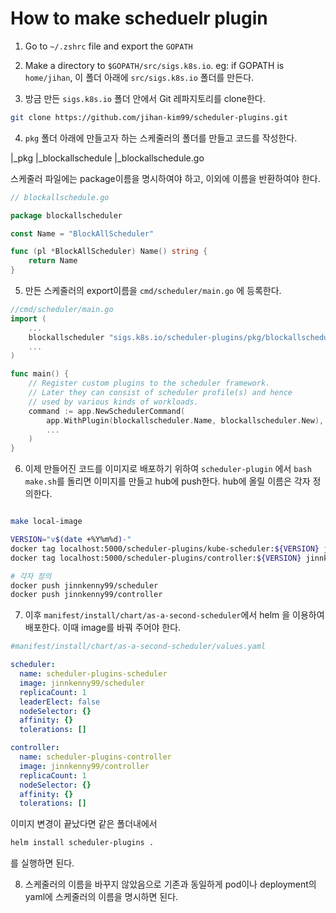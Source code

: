 # How to make scheduelr plugin

1. Go to `~/.zshrc` file and export the `GOPATH`

2. Make a directory to `$GOPATH/src/sigs.k8s.io`. eg: if GOPATH is `home/jihan`, 이 폴더 아래에 `src/sigs.k8s.io` 폴더를 만든다.

3. 방금 만든 `sigs.k8s.io` 폴더 안에서 Git 레파지토리를 clone한다.

```sh
git clone https://github.com/jihan-kim99/scheduler-plugins.git
```

4. `pkg` 폴더 아래에 만들고자 하는 스케줄러의 폴더를 만들고 코드를 작성한다.

|_pkg
    |_blockallschedule
        |_blockallschedule.go

스케줄러 파일에는 package이름을 명시하여야 하고, 이외에 이름을 반환하여야 한다.

```go
// blockallschedule.go

package blockallscheduler

const Name = "BlockAllScheduler"

func (pl *BlockAllScheduler) Name() string {
	return Name
}
```

5. 만든 스케줄러의 export이름을 `cmd/scheduler/main.go` 에 등록한다.

```go
//cmd/scheduler/main.go
import (
    ...
	blockallscheduler "sigs.k8s.io/scheduler-plugins/pkg/blockallschedule"
    ...
)

func main() {
	// Register custom plugins to the scheduler framework.
	// Later they can consist of scheduler profile(s) and hence
	// used by various kinds of workloads.
	command := app.NewSchedulerCommand(
		app.WithPlugin(blockallscheduler.Name, blockallscheduler.New),
        ...
    )
}

```

6. 이제 만들어진 코드를 이미지로 배포하기 위하여 `scheduler-plugin` 에서 `bash make.sh`를 돌리면 이미지를 만들고 hub에 push한다. hub에 올릴 이름은 각자 정의한다.

```sh

make local-image

VERSION="v$(date +%Y%m%d)-"
docker tag localhost:5000/scheduler-plugins/kube-scheduler:${VERSION} jinnkenny99/scheduler # 각자 정의
docker tag localhost:5000/scheduler-plugins/controller:${VERSION} jinnkenny99/controller # 각자 정의

# 각자 정의
docker push jinnkenny99/scheduler
docker push jinnkenny99/controller
```

7. 이후 `manifest/install/chart/as-a-second-scheduler`에서 helm 을 이용하여 배포한다. 이때 image를 바꿔 주어야 한다.

```yaml
#manifest/install/chart/as-a-second-scheduler/values.yaml

scheduler:
  name: scheduler-plugins-scheduler
  image: jinnkenny99/scheduler
  replicaCount: 1
  leaderElect: false
  nodeSelector: {}
  affinity: {}
  tolerations: []

controller:
  name: scheduler-plugins-controller
  image: jinnkenny99/controller
  replicaCount: 1
  nodeSelector: {}
  affinity: {}
  tolerations: []

```

이미지 변경이 끝났다면 같은 폴더내에서

```sh
helm install scheduler-plugins .
```

를 실행하면 된다.

8. 스케줄러의 이름을 바꾸지 않았음으로 기존과 동일하게 pod이나 deployment의 yaml에 스케줄러의 이름을 명시하면 된다.